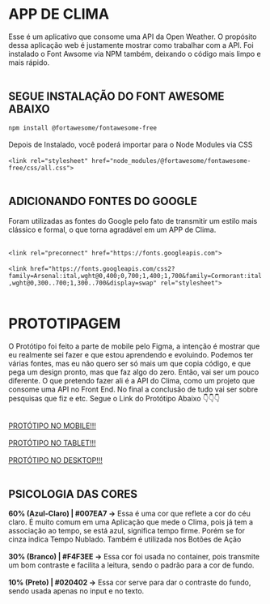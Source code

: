 # APP DE CLIMA

Esse é um aplicativo que consome uma API da Open Weather. O propósito dessa aplicação web é justamente mostrar como trabalhar com a API. Foi instalado o Font Awsome via NPM também, deixando o código mais limpo e mais rápido.<br></br>

## SEGUE INSTALAÇÃO DO FONT AWESOME ABAIXO

```npm install @fortawesome/fontawesome-free``` <br></br>
Depois de Instalado, você poderá importar para o Node Modules via CSS<br></br>
```<link rel="stylesheet" href="node_modules/@fortawesome/fontawesome-free/css/all.css">```<br></br>

## ADICIONANDO FONTES DO GOOGLE
Foram utilizadas as fontes do Google pelo fato de transmitir um estilo mais clássico e formal, o que torna agradável em um APP de Clima.<br></br>

```<link rel="preconnect" href="https://fonts.googleapis.com">```<br></br>
```<link href="https://fonts.googleapis.com/css2?family=Arsenal:ital,wght@0,400;0,700;1,400;1,700&family=Cormorant:ital,wght@0,300..700;1,300..700&display=swap" rel="stylesheet">```<br></br>

# PROTOTIPAGEM

O Protótipo foi feito a parte de mobile pelo Figma, a intenção é mostrar que eu realmente sei fazer e que estou aprendendo e evoluindo. Podemos ter várias fontes, mas eu não quero ser só mais um que copia código, e que pega um design pronto, mas que faz algo do zero. Então, vai ser um pouco diferente. O que pretendo fazer ali é a API do Clima, como um projeto que consome uma API no Front End. No final a conclusão de tudo vai ser sobre pesquisas que fiz e etc. Segue o Link do Protótipo Abaixo 👇👇👇<br></br>

[PROTÓTIPO NO MOBILE!!!](https://www.figma.com/design/9C8fSO5DOLObRP3m0jXmoD/App-Weather?node-id=0-1&t=dGTIngW6ILaNrK95-1)<br></br>
[PROTÓTIPO NO TABLET!!!](https://www.figma.com/design/9C8fSO5DOLObRP3m0jXmoD/App-Weather?node-id=21-2&t=zy2Vjs6eiUMSctCW-1)<br></br>
[PROTÓTIPO NO DESKTOP!!!](https://www.figma.com/design/9C8fSO5DOLObRP3m0jXmoD/App-Weather?node-id=21-94&t=zy2Vjs6eiUMSctCW-1)<br></br>

## PSICOLOGIA DAS CORES
**60% (Azul-Claro) | #007EA7 ->** Essa é uma cor que reflete a cor do céu claro. É muito comum em uma Aplicação que mede o Clima, pois já tem a associação ao tempo, se está azul, significa tempo firme. Porém se for cinza indica Tempo Nublado. Também é utilizada nos Botões de Ação<br></br>
**30% (Branco) | #F4F3EE ->** Essa cor foi usada no container, pois transmite um bom contraste e facilita a leitura, sendo o padrão para a cor de fundo.<br></br>
**10% (Preto) | #020402 ->** Essa cor serve para dar o contraste do fundo, sendo usada apenas no input e no texto.
